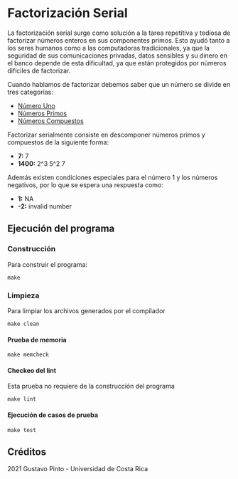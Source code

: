 # Factorización Serial
La factorización serial surge como solución  a la tarea repetitiva y tediosa de factorizar  números enteros en sus componentes primos. Esto ayudó tanto a los seres humanos como a las computadoras tradicionales, ya que la seguridad de sus comunicaciones privadas, datos sensibles y su dinero en el banco depende de esta dificultad, ya que están protegidos por números difíciles de factorizar.

Cuando hablamos de factorizar debemos saber que un número se divide en tres categorías:
- [Número Uno](https://es.wikipedia.org/wiki/Uno "Número Uno")
- [Números Primos](https://es.wikipedia.org/wiki/Número_primo "Números Primos")
- [Números Compuestos](https://es.wikipedia.org/wiki/Número_compuesto "Números Compuestos")

Factorizar serialmente consiste en descomponer números primos y compuestos de la siguiente forma:

  - **7:** 7
  - **1400:** 2^3 5^2 7

Además existen condiciones especiales para el número 1 y  los números negativos, por lo que se espera una respuesta como:

- **1:** NA
-  **-2:** invalid number


## Ejecución del programa

### Construcción
Para construir el programa:

`make`

### Limpieza
Para limpiar los archivos generados por el compilador

`make clean`

#### Prueba de memoria

`make memcheck`

#### Checkeo del lint
Esta prueba no requiere de la construcción del programa

`make lint`

#### Ejecución de casos de prueba

`make test`

## Créditos

2021 Gustavo Pinto - Universidad de Costa Rica

